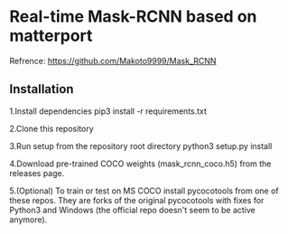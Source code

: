 # Real-time Mask-RCNN based on matterport
Refrence: https://github.com/Makoto9999/Mask_RCNN

## Installation
1.Install dependencies
   pip3 install -r requirements.txt
  
2.Clone this repository

3.Run setup from the repository root directory
   python3 setup.py install
  
4.Download pre-trained COCO weights (mask_rcnn_coco.h5) from the releases page.

5.(Optional) To train or test on MS COCO install pycocotools from one of these repos. They are forks of the original pycocotools with fixes for Python3 and Windows (the official repo doesn't seem to be active anymore).
